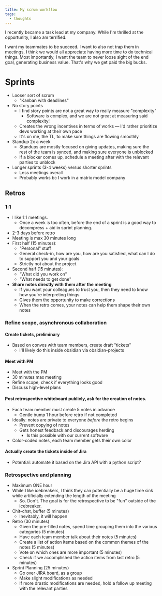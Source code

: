 ```yaml
---
title: My scrum workflow
tags:
  - thoughts
---
```


I recently became a task lead at my company. While I'm thrilled at the opportunity, I also am terrified.

I want my teammates to be succeed. I want to also not trap them in meetings, I think we would all appreciate having more time to do technical things. Most importantly, I want the team to never loose sight of the end goal, generating business value. That's why we get paid the big bucks.

# Sprints

- Looser sort of scrum
  - "Kanban with deadlines"
- No story points
  - I find story points are not a great way to really measure "complexity"
    - Software is complex, and we are not great at measuring said complexity!
  - Creates the wrong incentives in terms of works — I'd rather prioritize devs working at their own pace
  - It's on me, the TL, to make sure things are flowing smoothly
- Standup 2x a week
  - Standups are mostly focused on giving updates, making sure the rest of the team is synced, and making sure everyone is unblocked
  - If a blocker comes up, schedule a meeting after with the relevant parties to unblock
- Longer sprints (3-4 weeks) versus shorter sprints
  - Less meetings overall
  - Probably works bc I work in a matrix model company

## Retros

### 1:1

- I like 1:1 meetings.
  - Once a week is too often, before the end of a sprint is a good way to decompress + aid in sprint planning.
- 2-3 days before retro
- Meeting is max 30 minutes long
- First half (15 minutes):
  - "Personal" stuff
  - General check-in, how are you, how are you satisfied, what can I do to support you and your goals
  - Strictly not about the project
- Second half (15 minutes):
  - "What did you work on"
  - "What needs to get done"
- **Share notes directly with them after the meeting**
  - If you want your colleagues to trust you, then they need to know how you're interpreting things
  - Gives them the opportunity to make corrections
  - When the retro comes, your notes can help them shape their own notes

### Refine scope, asynchronous collaboration

#### Create tickets, preliminary

- Based on convos with team members, create draft "tickets"
  - I'll likely do this inside obsidian via obsidian-projects

#### Meet with PM

- Meet with the PM
- 30 minutes max meeting
- Refine scope, check if everything looks good
- Discuss high-level plans

#### Post retrospective whiteboard publicly, ask for the creation of notes.

- Each team member must create 5 notes in advance
  - Gentle bump 1 hour before retro if not completed
- Ideally: notes are private to everyone _before_ the retro begins
  - Prevent copying of notes
  - Gets honest feedback and discourages herding
    - Is this possible with our current software
- Color-coded notes, each team member gets their own color

#### Actually create the tickets inside of Jira

- Potential: automate it based on the Jira API with a python script?

### Retrospective and planning

- Maximum ONE hour
- While I like icebreakers, I think they can potentially be a huge time sink while artificially extending the length of the meeting
  - So. Don't. The goal is for the retrospective to be "fun" outside of the icebreaker.
- Chit-chat, buffer (5 minutes)
  - Inevitably, it will happen
- Retro (30 minutes)
  - Given the pre-filled notes, spend time grouping them into the various categories (5 minutes)
  - Have each team member talk about their notes (5 minutes)
  - Create a list of action items based on the common themes of the notes (5 minutes)
  - Vote on which ones are more important (5 minutes)
  - Check if we accomplished the action items from last retro (5 minutes)
- Sprint Planning (25 minutes)
  - Go over JIRA board, as a group
  - Make slight modifications as needed
  - If more drastic modifications are needed, hold a follow up meeting with the relevant parties
